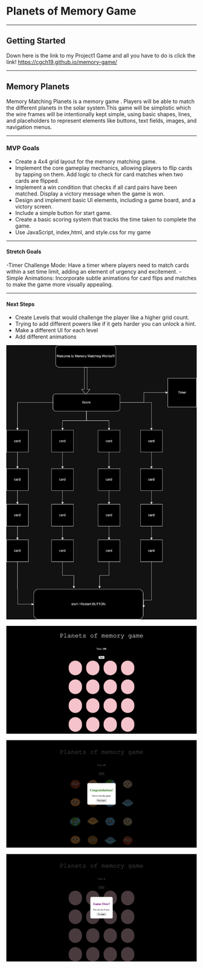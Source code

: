 #  Planets of Memory Game
 ---
## Getting Started
Down here is the link to my Project1 Game and all you have to do is click the link!
https://cgch19.github.io/memory-game/

 ---
## Memory Planets
Memory Matching Planets is a memory game . Players will be able to match the different planets in the solar system.This game will be simplistic which the wire frames will be intentionally kept simple, using basic shapes, lines, and placeholders to represent elements like buttons, text fields, images, and navigation menus.


---
### MVP Goals

- Create a 4x4 grid layout for the memory matching game. 
- Implement the core gameplay mechanics, allowing players to flip cards by tapping on them. 
Add logic to check for card matches when two cards are flipped. 
- Implement a win condition that checks if all card pairs have been matched. Display a victory message when the game is won. 
- Design and implement basic UI elements, including a  game board, and a victory screen.
- Include a simple button for start game. 
- Create a basic scoring system that tracks the time taken to complete the game.
- Use JavaScript, index,html, and style.css for my game

---
#### Stretch Goals
 -Timer Challenge Mode: Have a timer where players need to match cards within a set time limit, adding an element of urgency and excitement.
 -Simple Animations: Incorporate subtle animations for card flips and matches to make the game more visually appealing.

 ---
#### Next Steps
- Create Levels that would challenge the player like a higher grid count.
- Trying to add different powers like if it gets harder you can unlock a hint.
- Make a different UI for each level
- Add different animations

![wireframe](memory-wireframe.png)

![wireframe](game.png)

![wireframe](win.png)

![wireframe](lose.png)